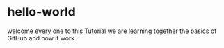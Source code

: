 # hello-world
welcome every one to this Tutorial 
we are learning together the basics of GitHub and how it work 
